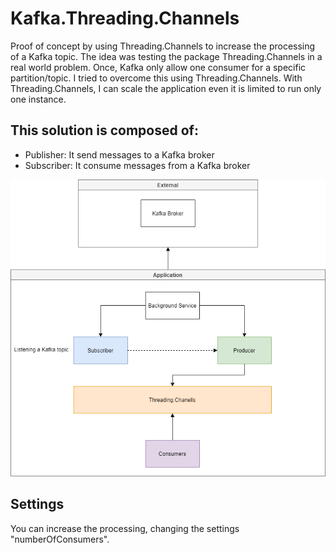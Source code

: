 # Kafka.Threading.Channels
Proof of concept by using Threading.Channels to increase the processing of a Kafka topic.
The idea was testing the package Threading.Channels in a real world problem. 
Once, Kafka only allow one consumer for a specific partition/topic. I tried to overcome this using Threading.Channels.
With Threading.Channels, I can scale the application even it is limited to run only one instance.

## This solution is composed of:
* Publisher: It send messages to a Kafka broker
* Subscriber: It consume messages from a Kafka broker

![Project Flow](https://github.com/ericserafim/Kafka.Threading.Channels/blob/master/Docs/Kafka%20Subscriber.png)

## Settings
You can increase the processing, changing the settings "numberOfConsumers".

